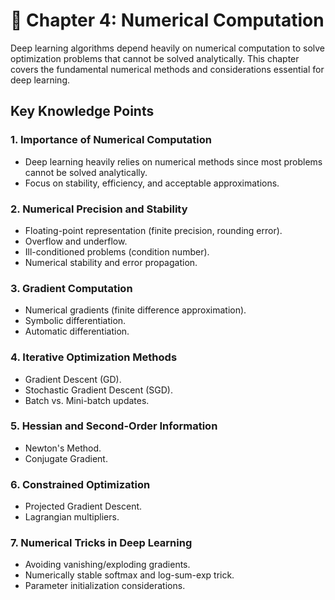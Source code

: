 # 📘 Chapter 4: Numerical Computation

Deep learning algorithms depend heavily on numerical computation to solve optimization problems that cannot be solved analytically. This chapter covers the fundamental numerical methods and considerations essential for deep learning.

## Key Knowledge Points

### 1. Importance of Numerical Computation
- Deep learning heavily relies on numerical methods since most problems cannot be solved analytically.
- Focus on stability, efficiency, and acceptable approximations.

### 2. Numerical Precision and Stability
- Floating-point representation (finite precision, rounding error).
- Overflow and underflow.
- Ill-conditioned problems (condition number).
- Numerical stability and error propagation.

### 3. Gradient Computation
- Numerical gradients (finite difference approximation).
- Symbolic differentiation.
- Automatic differentiation.

### 4. Iterative Optimization Methods
- Gradient Descent (GD).
- Stochastic Gradient Descent (SGD).
- Batch vs. Mini-batch updates.

### 5. Hessian and Second-Order Information
- Newton's Method.
- Conjugate Gradient.

### 6. Constrained Optimization
- Projected Gradient Descent.
- Lagrangian multipliers.

### 7. Numerical Tricks in Deep Learning
- Avoiding vanishing/exploding gradients.
- Numerically stable softmax and log-sum-exp trick.
- Parameter initialization considerations.